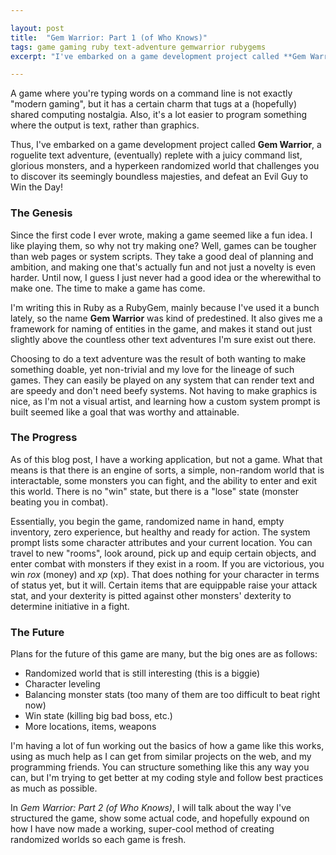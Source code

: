 ```yaml
---

layout: post
title:  "Gem Warrior: Part 1 (of Who Knows)"
tags: game gaming ruby text-adventure gemwarrior rubygems
excerpt: "I've embarked on a game development project called **Gem Warrior**, a roguelite text adventure, (eventually) replete with a juicy command list, glorious monsters, and a hyperkeen randomized world that challenges you to discover its seemingly boundless majesties, and defeat an Evil Guy to Win the Day!"

---
```


A game where you're typing words on a command line is not exactly "modern gaming", but it has a certain charm that tugs at a (hopefully) shared computing nostalgia. Also, it's a lot easier to program something where the output is text, rather than graphics.

Thus, I've embarked on a game development project called **Gem Warrior**, a roguelite text adventure, (eventually) replete with a juicy command list, glorious monsters, and a hyperkeen randomized world that challenges you to discover its seemingly boundless majesties, and defeat an Evil Guy to Win the Day!

<!--more-->

### The Genesis

Since the first code I ever wrote, making a game seemed like a fun idea. I like playing them, so why not try making one? Well, games can be tougher than web pages or system scripts. They take a good deal of planning and ambition, and making one that's actually fun and not just a novelty is even harder. Until now, I guess I just never had a good idea or the wherewithal to make one. The time to make a game has come.

I'm writing this in Ruby as a RubyGem, mainly because I've used it a bunch lately, so the name **Gem Warrior** was kind of predestined. It also gives me a framework for naming of entities in the game, and makes it stand out just slightly above the countless other text adventures I'm sure exist out there.

Choosing to do a text adventure was the result of both wanting to make something doable, yet non-trivial and my love for the lineage of such games. They can easily be played on any system that can render text and are speedy and don't need beefy systems. Not having to make graphics is nice, as I'm not a visual artist, and learning how a custom system prompt is built seemed like a goal that was worthy and attainable.

### The Progress

As of this blog post, I have a working application, but not a game. What that means is that there is an engine of sorts, a simple, non-random world that is interactable, some monsters you can fight, and the ability to enter and exit this world. There is no "win" state, but there is a "lose" state (monster beating you in combat).

Essentially, you begin the game, randomized name in hand, empty inventory, zero experience, but healthy and ready for action. The system prompt lists some character attributes and your current location. You can travel to new "rooms", look around, pick up and equip certain objects, and enter combat with monsters if they exist in a room. If you are victorious, you win *rox* (money) and *xp* (xp). That does nothing for your character in terms of status yet, but it will. Certain items that are equippable raise your attack stat, and your dexterity is pitted against other monsters' dexterity to determine initiative in a fight.

### The Future

Plans for the future of this game are many, but the big ones are as follows:

* Randomized world that is still interesting (this is a biggie)
* Character leveling
* Balancing monster stats (too many of them are too difficult to beat right now)
* Win state (killing big bad boss, etc.)
* More locations, items, weapons

I'm having a lot of fun working out the basics of how a game like this works, using as much help as I can get from similar projects on the web, and my programming friends. You can structure something like this any way you can, but I'm trying to get better at my coding style and follow best practices as much as possible.

In *Gem Warrior: Part 2 (of Who Knows)*, I will talk about the way I've structured the game, show some actual code, and hopefully expound on how I have now made a working, super-cool method of creating randomized worlds so each game is fresh.
